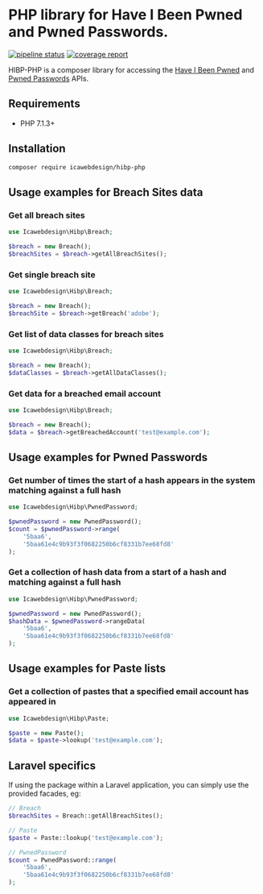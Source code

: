 # PHP library for Have I Been Pwned and Pwned Passwords.

[![pipeline status](https://gitlab.2up.io/ian/hibp-php/badges/master/pipeline.svg)](https://gitlab.2up.io/ian/hibp-php/commits/master) [![coverage report](https://gitlab.2up.io/ian/hibp-php/badges/master/coverage.svg)](https://gitlab.2up.io/ian/hibp-php/commits/master)

HIBP-PHP is a composer library for accessing the [Have I Been Pwned](https://haveibeenpwned.com) and [Pwned Passwords](https://pwnedpassword.com) APIs.

## Requirements

* PHP 7.1.3+

## Installation


```bash
composer require icawebdesign/hibp-php
```

## Usage examples for Breach Sites data

### Get all breach sites

```php
use Icawebdesign\Hibp\Breach;

$breach = new Breach();
$breachSites = $breach->getAllBreachSites();
```

### Get single breach site

```php
use Icawebdesign\Hibp\Breach;

$breach = new Breach();
$breachSite = $breach->getBreach('adobe');
```

### Get list of data classes for breach sites
```php
use Icawebdesign\Hibp\Breach;

$breach = new Breach();
$dataClasses = $breach->getAllDataClasses();
```

### Get data for a breached email account
```php
use Icawebdesign\Hibp\Breach;

$breach = new Breach();
$data = $breach->getBreachedAccount('test@example.com');
```

## Usage examples for Pwned Passwords

### Get number of times the start of a hash appears in the system matching against a full hash
```php
use Icawebdesign\Hibp\PwnedPassword;

$pwnedPassword = new PwnedPassword();
$count = $pwnedPassword->range(
    '5baa6',
    '5baa61e4c9b93f3f0682250b6cf8331b7ee68fd8'
);
```

### Get a collection of hash data from a start of a hash and matching against a full hash
```php
use Icawebdesign\Hibp\PwnedPassword;

$pwnedPassword = new PwnedPassword();
$hashData = $pwnedPassword->rangeData(
    '5baa6',
    '5baa61e4c9b93f3f0682250b6cf8331b7ee68fd8'
);
```

## Usage examples for Paste lists

### Get a collection of pastes that a specified email account has appeared in
```php
use Icawebdesign\Hibp\Paste;

$paste = new Paste();
$data = $paste->lookup('test@example.com');
```

## Laravel specifics
If using the package within a Laravel application, you can simply use the provided facades, eg:
```php
// Breach
$breachSites = Breach::getAllBreachSites();

// Paste
$paste = Paste::lookup('test@example.com');

// PwnedPassword
$count = PwnedPassword::range(
    '5baa6',
    '5baa61e4c9b93f3f0682250b6cf8331b7ee68fd8'
);
```
